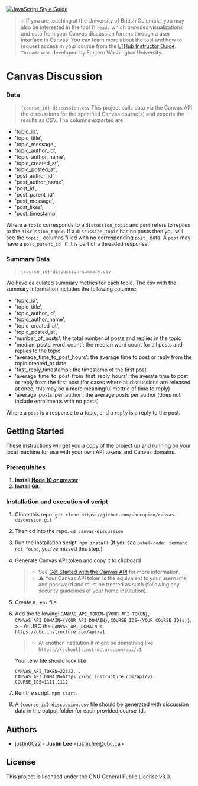 [![JavaScript Style Guide](https://img.shields.io/badge/code_style-standard-brightgreen.svg)](https://standardjs.com)

> 💡 If you are teaching at the University of British Columbia, you may also be interested in the tool `Threadz` which provides visualizations and data from your Canvas discussion forums through a user interface in Canvas. You can learn more about the tool and how to request access in your course from the [LTHub Instructor Guide](https://lthub.ubc.ca/guides/threadz-instructor-guide/). `Threadz` was developed by Eastern Washington University.

# Canvas Discussion

### Data
> `{course_id}-discussion.csv`
This project pulls data via the Canvas API the discussions for the specified Canvas course(s) and exports the results as CSV. The columns exported are:
* 'topic_id',
* 'topic_title',
* 'topic_message',
* 'topic_author_id',
* 'topic_author_name',
* 'topic_created_at',
* 'topic_posted_at',
* 'post_author_id',
* 'post_author_name',
* 'post_id',
* 'post_parent_id',
* 'post_message',
* 'post_likes',
* 'post_timestamp'

Where a `topic` corresponds to a `discussion_topic` and `post` refers to replies to the `discussion_topic`. If a `discussion_topic` has no posts then you will see the `topic_` columns filled with no corresponding `post_` data. A `post` may have a `post_parent_id ` if it is part of a threaded response.

### Summary Data
> `{course_id}-discussion-summary.csv`

We have calculated summary metrics for each topic. The csv with the summary information includes the following columns:
* 'topic_id',
* 'topic_title',
* 'topic_author_id',
* 'topic_author_name',
* 'topic_created_at', 
* 'topic_posted_at',
* 'number_of_posts': the total number of posts and replies in the topic
* 'median_posts_word_count': the median word count for all posts and replies to the topic
* 'average_time_to_post_hours': the average time to post or reply from the topic created_at date
* 'first_reply_timestamp': the timestamp of the first post
* 'average_time_to_post_from_first_reply_hours': the averate time to post or reply from the first post (for cases where all discussions are released at once, this may be a more meaningful mettric of time to reply)
* 'average_posts_per_author': the average posts per author (does not include enrollments with no posts)

Where a `post` is a response to a topic, and a `reply` is a reply to the post. 

## Getting Started
These instructions will get you a copy of the project up and running on your local machine for use with your own API tokens and Canvas domains.

### Prerequisites

1. **Install [Node 10 or greater](https://nodejs.org)**.
1. **Install [Git](https://git-scm.com/downloads)**.

### Installation and execution of script

1. Clone this repo. `git clone https://github.com/ubccapico/canvas-discussion.git`
1. Then cd into the repo. `cd canvas-discussion`
1. Run the installation script. `npm install` (If you see `babel-node: command not found`, you've missed this step.)
1. Generate Canvas API token and copy it to clipboard
    > - See [Get Started with the Canvas API](https://learninganalytics.ubc.ca/guides/get-started-with-the-canvas-api/) for more information.
    > - ⚠️ Your Canvas API token is the equivalent to your username and password and must be treated as such (following any security guidelines of your home institution).
1. Create a `.env` file.
1. Add the following: `CANVAS_API_TOKEN={YOUR API TOKEN}`, `CANVAS_API_DOMAIN={YOUR API DOMAIN}`, `COURSE_IDS={YOUR COURSE ID(s)}`. > - At UBC the `CANVAS_API_DOMAIN` is `https://ubc.instructure.com/api/v1`
    > - At another institution it might be something like `https://{school}.instructure.com/api/v1`

    Your .env file should look like
    ```
    CANVAS_API_TOKEN=22322...
    CANVAS_API_DOMAIN=https://ubc.instructure.com/api/v1
    COURSE_IDS=1111,1112
    ```
1. Run the script. `npm start`.
1. A `{course_id}-discussion.csv` file should be generated with discussion data in the output folder for each provided course_id.

## Authors

* [justin0022](https://github.com/justin0022) -
**Justin Lee** &lt;justin.lee@ubc.ca&gt;

## License

This project is licensed under the GNU General Public License v3.0.
